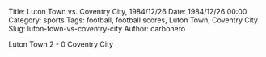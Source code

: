 Title: Luton Town vs. Coventry City, 1984/12/26
Date: 1984/12/26 00:00
Category: sports
Tags: football, football scores, Luton Town, Coventry City
Slug: luton-town-vs-coventry-city
Author: carbonero


Luton Town 2 - 0 Coventry City
